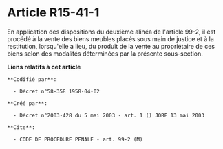 # Article R15-41-1

En application des dispositions du deuxième alinéa de l'article 99-2, il est procédé à la vente des biens meubles placés sous
main de justice et à la restitution, lorsqu'elle a lieu, du produit de la vente au propriétaire de ces biens selon des
modalités déterminées par la présente sous-section.

**Liens relatifs à cet article**

	**Codifié par**:

	  - Décret n°58-358 1958-04-02

	**Créé par**:

	  - Décret n°2003-428 du 5 mai 2003 - art. 1 () JORF 13 mai 2003

	**Cite**:

	  - CODE DE PROCEDURE PENALE - art. 99-2 (M)
